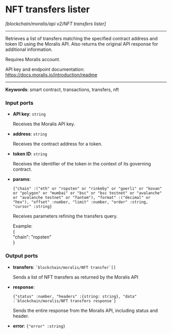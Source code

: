 # NFT transfers lister

_[blockchain/moralis/api v2/NFT transfers lister]_

---

Retrieves a list of transfers matching the specified contract address and token ID using the Moralis API. Also returns the original API response for additional information.  
  
Requires Moralis account.  
  
API key and endpoint documentation:  
https://docs.moralis.io/introduction/readme  

---

__Keywords__: smart contract, transactions, transfers, nft

### Input ports

* __API key__: ` string `


    Receives the Moralis API key.  


* __address__: ` string `


    Receives the contract address for a token.  


* __token ID__: ` string `


    Receives the identifier of the token in the context of its governing contract.  


* __params__: 
    ```
    {"chain" :("eth" or "ropsten" or "rinkeby" or "goerli" or "kovan" or "polygon" or "mumbai" or "bsc" or "bsc testnet" or "avalanche" or "avalanche testnet" or "fantom"), "format" :("decimal" or "hex"), "offset" :number, "limit" :number, "order" :string, "cursor" :string}
    ```


    Receives parameters refining the transfers query.  
      
    Example:  
    {  
      "chain": "ropsten"  
    }  

### Output ports

* __transfers__: `` `blockchain/moralis/NFT transfer`[] ``


    Sends a list of NFT transfers as returned by the Moralis API  


* __response__: 
    ```
    {"status" :number, "headers" :{string: string}, "data" :`blockchain/moralis/NFT transfers response`}
    ```


    Sends the entire response from the Moralis API, including status and header.  


* __error__: ` {"error" :string} `

